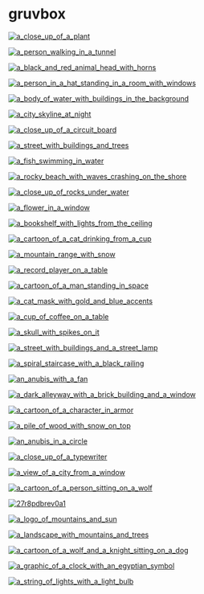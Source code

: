 # gruvbox

<a href="a_close_up_of_a_plant.jpg"><img alt="a_close_up_of_a_plant" src="a_close_up_of_a_plant.jpg"></a>

<a href="a_person_walking_in_a_tunnel.png"><img alt="a_person_walking_in_a_tunnel" src="a_person_walking_in_a_tunnel.png"></a>

<a href="a_black_and_red_animal_head_with_horns.jpg"><img alt="a_black_and_red_animal_head_with_horns" src="a_black_and_red_animal_head_with_horns.jpg"></a>

<a href="a_person_in_a_hat_standing_in_a_room_with_windows.png"><img alt="a_person_in_a_hat_standing_in_a_room_with_windows" src="a_person_in_a_hat_standing_in_a_room_with_windows.png"></a>

<a href="a_body_of_water_with_buildings_in_the_background.jpg"><img alt="a_body_of_water_with_buildings_in_the_background" src="a_body_of_water_with_buildings_in_the_background.jpg"></a>

<a href="a_city_skyline_at_night.jpg"><img alt="a_city_skyline_at_night" src="a_city_skyline_at_night.jpg"></a>

<a href="a_close_up_of_a_circuit_board.png"><img alt="a_close_up_of_a_circuit_board" src="a_close_up_of_a_circuit_board.png"></a>

<a href="a_street_with_buildings_and_trees.png"><img alt="a_street_with_buildings_and_trees" src="a_street_with_buildings_and_trees.png"></a>

<a href="a_fish_swimming_in_water.png"><img alt="a_fish_swimming_in_water" src="a_fish_swimming_in_water.png"></a>

<a href="a_rocky_beach_with_waves_crashing_on_the_shore.png"><img alt="a_rocky_beach_with_waves_crashing_on_the_shore" src="a_rocky_beach_with_waves_crashing_on_the_shore.png"></a>

<a href="a_close_up_of_rocks_under_water.jpg"><img alt="a_close_up_of_rocks_under_water" src="a_close_up_of_rocks_under_water.jpg"></a>

<a href="a_flower_in_a_window.jpg"><img alt="a_flower_in_a_window" src="a_flower_in_a_window.jpg"></a>

<a href="a_bookshelf_with_lights_from_the_ceiling.jpeg"><img alt="a_bookshelf_with_lights_from_the_ceiling" src="a_bookshelf_with_lights_from_the_ceiling.jpeg"></a>

<a href="a_cartoon_of_a_cat_drinking_from_a_cup.png"><img alt="a_cartoon_of_a_cat_drinking_from_a_cup" src="a_cartoon_of_a_cat_drinking_from_a_cup.png"></a>

<a href="a_mountain_range_with_snow.png"><img alt="a_mountain_range_with_snow" src="a_mountain_range_with_snow.png"></a>

<a href="a_record_player_on_a_table.jpg"><img alt="a_record_player_on_a_table" src="a_record_player_on_a_table.jpg"></a>

<a href="a_cartoon_of_a_man_standing_in_space.png"><img alt="a_cartoon_of_a_man_standing_in_space" src="a_cartoon_of_a_man_standing_in_space.png"></a>

<a href="a_cat_mask_with_gold_and_blue_accents.jpg"><img alt="a_cat_mask_with_gold_and_blue_accents" src="a_cat_mask_with_gold_and_blue_accents.jpg"></a>

<a href="a_cup_of_coffee_on_a_table.jpg"><img alt="a_cup_of_coffee_on_a_table" src="a_cup_of_coffee_on_a_table.jpg"></a>

<a href="a_skull_with_spikes_on_it.jpg"><img alt="a_skull_with_spikes_on_it" src="a_skull_with_spikes_on_it.jpg"></a>

<a href="a_street_with_buildings_and_a_street_lamp.png"><img alt="a_street_with_buildings_and_a_street_lamp" src="a_street_with_buildings_and_a_street_lamp.png"></a>

<a href="a_spiral_staircase_with_a_black_railing.jpg"><img alt="a_spiral_staircase_with_a_black_railing" src="a_spiral_staircase_with_a_black_railing.jpg"></a>

<a href="an_anubis_with_a_fan.jpg"><img alt="an_anubis_with_a_fan" src="an_anubis_with_a_fan.jpg"></a>

<a href="a_dark_alleyway_with_a_brick_building_and_a_window.jpg"><img alt="a_dark_alleyway_with_a_brick_building_and_a_window" src="a_dark_alleyway_with_a_brick_building_and_a_window.jpg"></a>

<a href="a_cartoon_of_a_character_in_armor.png"><img alt="a_cartoon_of_a_character_in_armor" src="a_cartoon_of_a_character_in_armor.png"></a>

<a href="a_pile_of_wood_with_snow_on_top.jpg"><img alt="a_pile_of_wood_with_snow_on_top" src="a_pile_of_wood_with_snow_on_top.jpg"></a>

<a href="an_anubis_in_a_circle.jpg"><img alt="an_anubis_in_a_circle" src="an_anubis_in_a_circle.jpg"></a>

<a href="a_close_up_of_a_typewriter.jpg"><img alt="a_close_up_of_a_typewriter" src="a_close_up_of_a_typewriter.jpg"></a>

<a href="a_view_of_a_city_from_a_window.jpg"><img alt="a_view_of_a_city_from_a_window" src="a_view_of_a_city_from_a_window.jpg"></a>

<a href="a_cartoon_of_a_person_sitting_on_a_wolf.png"><img alt="a_cartoon_of_a_person_sitting_on_a_wolf" src="a_cartoon_of_a_person_sitting_on_a_wolf.png"></a>

<a href="27r8pdbrev0a1.png"><img alt="27r8pdbrev0a1" src="27r8pdbrev0a1.png"></a>

<a href="a_logo_of_mountains_and_sun.png"><img alt="a_logo_of_mountains_and_sun" src="a_logo_of_mountains_and_sun.png"></a>

<a href="a_landscape_with_mountains_and_trees.jpg"><img alt="a_landscape_with_mountains_and_trees" src="a_landscape_with_mountains_and_trees.jpg"></a>

<a href="a_cartoon_of_a_wolf_and_a_knight_sitting_on_a_dog.png"><img alt="a_cartoon_of_a_wolf_and_a_knight_sitting_on_a_dog" src="a_cartoon_of_a_wolf_and_a_knight_sitting_on_a_dog.png"></a>

<a href="a_graphic_of_a_clock_with_an_egyptian_symbol.jpg"><img alt="a_graphic_of_a_clock_with_an_egyptian_symbol" src="a_graphic_of_a_clock_with_an_egyptian_symbol.jpg"></a>

<a href="a_string_of_lights_with_a_light_bulb.jpg"><img alt="a_string_of_lights_with_a_light_bulb" src="a_string_of_lights_with_a_light_bulb.jpg"></a>

